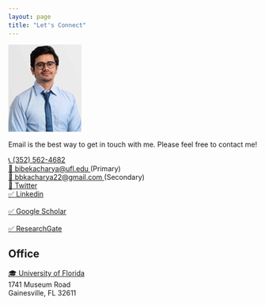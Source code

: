 ```yaml
---
layout: page
title: "Let's Connect"
---
```


![Bibek](Picture2.jpeg)

Email is the best way to get in touch with me. Please feel free to contact me! <br>

<a href="tel:PHONE_NUMBER">
  📞 (352) 562-4682
</a> <br>

<a href="mailto:EMAIL_ADDRESS">
  📧 bibekacharya@ufl.edu 
</a> 
(Primary)
<br>
<a href="mailto:EMAIL_ADDRESS">
  📧 bbkacharya22@gmail.com
</a> 
(Secondary)
<br>
<a href="https://twitter.com/bibekUF">
  🔗 Twitter
</a> 
<br>
<a href="https://www.linkedin.com/in/bbkacharya/">
 ✅ Linkedin
</a>  
<br>

<br>
<a href="https://scholar.google.com/citations?user=k5Fv3cMAAAAJ&hl=en">
 ✅ Google Scholar
</a>  
<br>

<br>
<a href="https://www.researchgate.net/profile/Bibek-Acharya-9">
 ✅ ResearchGate
</a>  
<br>

## Office

<a href="https://abe.ufl.edu/"> 🎓 University of Florida
</a> <br>
1741 Museum Road <br>
Gainesville, FL 32611


